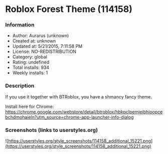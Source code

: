 # Roblox Forest Theme (114158)

### Information
- Author: Aurarus (unknown)
- Created at: unknown
- Updated at: 5/21/2015, 7:11:58 PM
- License: NO-REDISTRIBUTION
- Category: global
- Rating: undefined
- Total installs: 934
- Weekly installs: 1


### Description
If you use it together with BTRoblox, you have a shmancy fancy theme.

Install here for Chrome:
https://chrome.google.com/webstore/detail/btroblox/hbkpclpemjeibhioopcebchdmohaieln?utm_source=chrome-app-launcher-info-dialog


### Screenshots (links to userstyles.org)
![https://userstyles.org/style_screenshots/114158_additional_15221.png](https://userstyles.org/style_screenshots/114158_additional_15221.png)


